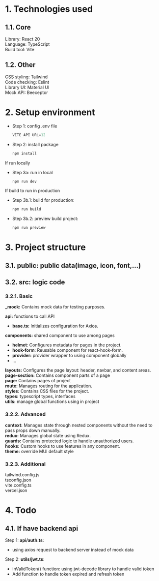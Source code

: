 # 1. Technologies used
## 1.1. Core
Library: React 20<br/>
Language: TypeScript<br/>
Build tool: Vite<br/>
## 1.2. Other
CSS styling: Tailwind<br/>
Code checking: Eslint<br/>
Library UI: Material UI<br/>
Mock API: Beeceptor<br/>

# 2. Setup environment
- Step 1: config .env file
  ```typescript
  VITE_API_URL=12
  ```
- Step 2: install package
  ```sh
  npm install
  ```
  
If run locally
- Step 3a: run in local
  ```sh
  npm run dev
  ```
  
If build to run in production
- Step 3b.1: build for production: 
  ```sh
  npm run build
  ```
- Step 3b.2: preview build project: 
  ```sh
  npm run preview
  ```


# 3. Project structure

## 3.1. public: public data(image, icon, font,...)
## 3.2. src: logic code
### 3.2.1. Basic
**_mock:** Contains mock data for testing purposes.

**api:** functions to call API
- **base.ts:** Initializes configuration for Axios.

**components:** shared component to use among pages
- **helmet**: Configures metadata for pages in the project.
- **hook-form**: Reusable component for react-hook-form.
- **provider:** provider wrapper to using component globally
- ...

**layouts:** Configures the page layout: header, navbar, and content areas.<br/>
**page-section:** Contains component parts of a page<br/>
**page:** Contains pages of project<br/>
**route:** Manages routing for the application.<br/>
**styles:** Contains CSS files for the project.<br/>
**types:** typescript types, interfaces<br/>
**utils:** manage global functions using in project<br/>

### 3.2.2. Advanced 

**context:** Manages state through nested components without the need to pass props down manually.<br/>
**redux:** Manages global state using Redux.<br/>
**guards:** Contains protected logic to handle unauthorized users.<br/>
**hooks:** Custom hooks to use features in any component.<br/>
**theme:** override MUI default style

### 3.2.3. Additional

tailwind.config.js<br/>
tsconfig.json<br/>
vite.config.ts<br/>
vercel.json<br/>

# 4. Todo
## 4.1. If have backend api
Step 1:
**api/auth.ts**: 
- using axios request to backend server instead of mock data

Step 2: **utils/jwt.ts**: 
- inValidToken() function: using jwt-decode library to handle valid token
- Add function to handle token expired and refresh token

